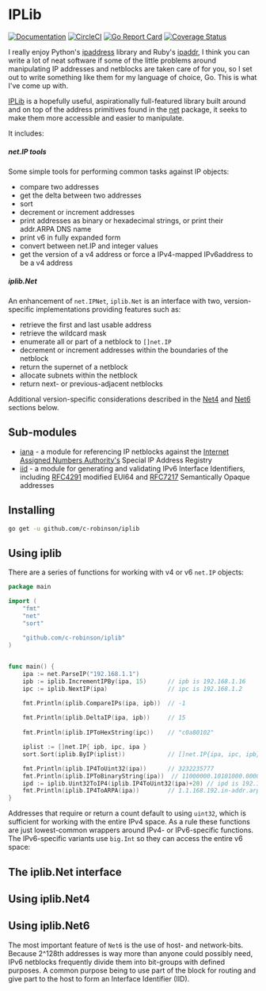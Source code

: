 # IPLib 
[![Documentation](https://godoc.org/github.com/c-robinson/iplib?status.svg)](http://godoc.org/github.com/c-robinson/iplib)
[![CircleCI](https://circleci.com/gh/c-robinson/iplib/tree/master.svg?style=svg)](https://circleci.com/gh/c-robinson/iplib/tree/master)
[![Go Report Card](https://goreportcard.com/badge/github.com/c-robinson/iplib)](https://goreportcard.com/report/github.com/c-robinson/iplib)
[![Coverage Status](https://coveralls.io/repos/github/c-robinson/iplib/badge.svg?branch=master)](https://coveralls.io/github/c-robinson/iplib?branch=master)

I really enjoy Python's [ipaddress](https://docs.python.org/3/library/ipaddress.html)
library and Ruby's [ipaddr](https://ruby-doc.org/stdlib-2.5.1/libdoc/ipaddr/rdoc/IPAddr.html),
I think you can write a lot of neat software if some of the little problems
around manipulating IP addresses and netblocks are taken care of for you, so I
set out to write something like them for my language of choice, Go. This is
what I've come up with.

[IPLib](http://godoc.org/github.com/c-robinson/iplib) is a hopefully useful,
aspirationally full-featured library built around and on top of the address
primitives found in the [net](https://golang.org/pkg/net/) package, it seeks
to make them more accessible and easier to manipulate. 

It includes:

##### net.IP tools

Some simple tools for performing common tasks against IP objects:

- compare two addresses
- get the delta between two addresses
- sort
- decrement or increment addresses
- print addresses as binary or hexadecimal strings, or print their addr.ARPA
  DNS name
- print v6 in fully expanded form
- convert between net.IP and integer values
- get the version of a v4 address or force a IPv4-mapped IPv6address to be a 
  v4 address

##### iplib.Net

An enhancement of `net.IPNet`, `iplib.Net` is an interface with two, version-
specific implementations providing features such as:

- retrieve the first and last usable address
- retrieve the wildcard mask
- enumerate all or part of a netblock to `[]net.IP`
- decrement or increment addresses within the boundaries of the netblock
- return the supernet of a netblock
- allocate subnets within the netblock
- return next- or previous-adjacent netblocks

Additional version-specific considerations described in the [Net4](#using-iplibnet4)
and [Net6](#using-iplibnet6) sections below.

## Sub-modules

- [iana](https://github.com/c-robinson/iplib/tree/master/iana) - a module for referencing 
  IP netblocks against the [Internet Assigned Numbers Authority's](https://www.iana.org/)
  Special IP Address Registry
- [iid](https://github.com/c-robinson/iplib/tree/master/iid) - a module for
  generating and validating IPv6 Interface Identifiers, including [RFC4291](https://tools.ietf.org/html/rfc4291)
  modified EUI64 and [RFC7217](https://tools.ietf.org/html/rfc7217)
  Semantically Opaque addresses

## Installing

```sh
go get -u github.com/c-robinson/iplib
```

## Using iplib

There are a series of functions for working with v4 or v6 `net.IP` objects:

```go
package main

import (
	"fmt"
	"net"
	"sort"
	
	"github.com/c-robinson/iplib"
)


func main() {
	ipa := net.ParseIP("192.168.1.1")
	ipb := iplib.IncrementIPBy(ipa, 15)      // ipb is 192.168.1.16
	ipc := iplib.NextIP(ipa)                 // ipc is 192.168.1.2

	fmt.Println(iplib.CompareIPs(ipa, ipb))  // -1
    
	fmt.Println(iplib.DeltaIP(ipa, ipb))     // 15
    
	fmt.Println(iplib.IPToHexString(ipc))    // "c0a80102"

	iplist := []net.IP{ ipb, ipc, ipa }
	sort.Sort(iplib.ByIP(iplist))            // []net.IP{ipa, ipc, ipb}

	fmt.Println(iplib.IP4ToUint32(ipa))      // 3232235777
	fmt.Println(iplib.IPToBinaryString(ipa))  // 11000000.10101000.00000001.00000001
	ipd := iplib.Uint32ToIP4(iplib.IP4ToUint32(ipa)+20) // ipd is 192.168.1.21
	fmt.Println(iplib.IP4ToARPA(ipa))        // 1.1.168.192.in-addr.arpa
}
```

Addresses that require or return a count default to using `uint32`, which is
sufficient for working with the entire IPv4 space. As a rule these functions
are just lowest-common wrappers around IPv4- or IPv6-specific functions. The
IPv6-specific variants use `big.Int` so they can access the entire v6 space:

## The iplib.Net interface

## Using iplib.Net4

## Using iplib.Net6

The most important feature of `Net6` is the use of host- and network-bits.
Because 2^128th addresses is way more than anyone could possibly need, IPv6
netblocks frequently divide them into bit-groups with defined purposes. A
common purpose being to use part of the block for routing and give part to
the host to form an Interface Identifier (IID).
